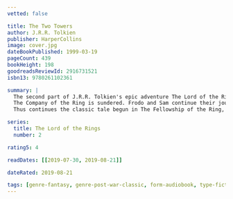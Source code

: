 ```yaml
---
vetted: false

title: The Two Towers
author: J.R.R. Tolkien
publisher: HarperCollins
image: cover.jpg
dateBookPublished: 1999-03-19
pageCount: 439
bookHeight: 198
goodreadsReviewId: 2916731521
isbn13: 9780261102361

summary: |
  The second part of J.R.R. Tolkien's epic adventure The Lord of the Rings.
  The Company of the Ring is sundered. Frodo and Sam continue their journey alone down the great River Anduin - alone, that is, save for the mysterious creeping figure that follows wherever they go.
  Thus continues the classic tale begun in The Fellowship of the Ring, which reaches its awesome climax in The Return of the King.

series:
  title: The Lord of the Rings
  number: 2

rating5: 4

readDates: [[2019-07-30, 2019-08-21]]

dateRated: 2019-08-21

tags: [genre-fantasy, genre-post-war-classic, form-audiobook, type-fiction, form-paperback]
---
```

